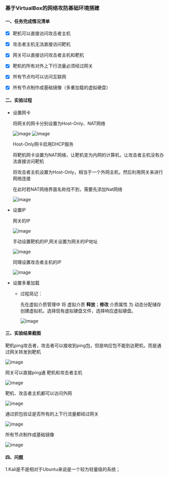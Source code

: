 ### 基于VirtualBox的网络攻防基础环境搭建



#### 一、任务完成情况清单

- [x] 靶机可以直接访问攻击者主机



- [x] 攻击者主机无法直接访问靶机



- [x] 网关可以直接访问攻击者主机和靶机



- [x] 靶机的所有对外上下行流量必须经过网关



- [x] 所有节点均可以访问互联网


- [x] 所有节点制作成基础镜像（多重加载的虚拟硬盘）

#### 二、实验过程

- 设置网卡

  将网关的网卡分别设置为Host-Only、NAT网络
  
  ![image](http://note.youdao.com/favicon.ico)
  ![image](http://note.youdao.com/favicon.ico)
  
  Host-Only网卡启用DHCP服务
  
  将靶机网卡设置为NAT网络，让靶机变为内网的计算机，让攻击者主机没有办法直接访问靶机
 
  将攻击者主机设置为Host-Only，相当于一个外网主机，然后利用网关来进行网络连接
  
  在此时若NAT网络界面名称找不到，需要先添加Nat网络
  
  ![image](http://note.youdao.com/favicon.ico)

- 设置IP
 
  网关的IP

  ![image](http://note.youdao.com/favicon.ico)

  手动设置靶机的IP,网关设置为网关的IP地址
  
  ![image](http://note.youdao.com/favicon.ico)
  
  同理设置攻击者主机的IP
  
  ![image](http://note.youdao.com/favicon.ico)

  
- 设置多重加载

  - 过程简记：

    先在虚拟介质管理中 将 虚拟介质  **释放**；**修改** 介质属性 为 动态分配储存
    创建虚拟机，选择现有虚拟硬盘文件，选择响应虚拟硬盘。
    
    ![image](http://note.youdao.com/favicon.ico)

#### 三、实验结果截图
  
靶机ping攻击者，攻击者可以接收到ping包，但是响应包不能到达靶机，而是通过网关转发到靶机

![image](http://note.youdao.com/favicon.ico)

网关可以直接ping通 靶机和攻击者主机

![image](http://note.youdao.com/favicon.ico)

靶机、攻击者主机都可以访问外网

![image](http://note.youdao.com/favicon.ico)

通过抓包验证是否所有的上下行流量都经过网关

![image](http://note.youdao.com/favicon.ico)

所有节点制作成基础镜像

![image](http://note.youdao.com/favicon.ico)

#### 四、问题

1.Kali是不是相对于Ubuntu来说是一个较为轻量级的系统；


